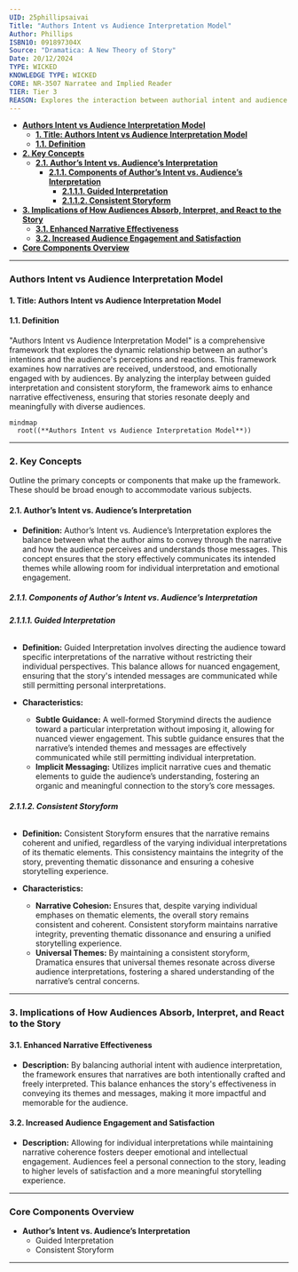 ```yaml
---
UID: 25phillipsaivai
Title: "Authors Intent vs Audience Interpretation Model"
Author: Phillips
ISBN10: 091897304X
Source: "Dramatica: A New Theory of Story"
Date: 20/12/2024
TYPE: WICKED
KNOWLEDGE TYPE: WICKED
CORE: NR-3507 Narratee and Implied Reader
TIER: Tier 3
REASON: Explores the interaction between authorial intent and audience interpretation.
---
```


- [**Authors Intent vs Audience Interpretation Model**](#authors-intent-vs-audience-interpretation-model)
  - [**1. Title: Authors Intent vs Audience Interpretation Model**](#1-title-authors-intent-vs-audience-interpretation-model)
  - [**1.1. Definition**](#11-definition)
- [**2. Key Concepts**](#2-key-concepts)
  - [**2.1. Author’s Intent vs. Audience’s Interpretation**](#21-authors-intent-vs-audiences-interpretation)
    - [**2.1.1. Components of Author’s Intent vs. Audience’s Interpretation**](#211-components-of-authors-intent-vs-audiences-interpretation)
      - [**2.1.1.1. Guided Interpretation**](#2111-guided-interpretation)
      - [**2.1.1.2. Consistent Storyform**](#2112-consistent-storyform)
- [**3. Implications of How Audiences Absorb, Interpret, and React to the Story**](#3-implications-of-how-audiences-absorb-interpret-and-react-to-the-story)
  - [**3.1. Enhanced Narrative Effectiveness**](#31-enhanced-narrative-effectiveness)
  - [**3.2. Increased Audience Engagement and Satisfaction**](#32-increased-audience-engagement-and-satisfaction)
- [**Core Components Overview**](#core-components-overview)

---

### **Authors Intent vs Audience Interpretation Model**

#### **1. Title: Authors Intent vs Audience Interpretation Model**

#### **1.1. Definition**

"Authors Intent vs Audience Interpretation Model" is a comprehensive framework that explores the dynamic relationship between an author's intentions and the audience's perceptions and reactions. This framework examines how narratives are received, understood, and emotionally engaged with by audiences. By analyzing the interplay between guided interpretation and consistent storyform, the framework aims to enhance narrative effectiveness, ensuring that stories resonate deeply and meaningfully with diverse audiences.

```mermaid
mindmap
  root((**Authors Intent vs Audience Interpretation Model**))

```

---

### **2. Key Concepts**

Outline the primary concepts or components that make up the framework. These should be broad enough to accommodate various subjects.

#### **2.1. Author’s Intent vs. Audience’s Interpretation**

- **Definition:**
  Author’s Intent vs. Audience’s Interpretation explores the balance between what the author aims to convey through the narrative and how the audience perceives and understands those messages. This concept ensures that the story effectively communicates its intended themes while allowing room for individual interpretation and emotional engagement.

##### **2.1.1. Components of Author’s Intent vs. Audience’s Interpretation**

###### **2.1.1.1. Guided Interpretation**

- **Definition:**
  Guided Interpretation involves directing the audience toward specific interpretations of the narrative without restricting their individual perspectives. This balance allows for nuanced engagement, ensuring that the story's intended messages are communicated while still permitting personal interpretations.

- **Characteristics:**
  - **Subtle Guidance:** A well-formed Storymind directs the audience toward a particular interpretation without imposing it, allowing for nuanced viewer engagement. This subtle guidance ensures that the narrative’s intended themes and messages are effectively communicated while still permitting individual interpretation.
  - **Implicit Messaging:** Utilizes implicit narrative cues and thematic elements to guide the audience’s understanding, fostering an organic and meaningful connection to the story’s core messages.

###### **2.1.1.2. Consistent Storyform**

- **Definition:**
  Consistent Storyform ensures that the narrative remains coherent and unified, regardless of the varying individual interpretations of its thematic elements. This consistency maintains the integrity of the story, preventing thematic dissonance and ensuring a cohesive storytelling experience.

- **Characteristics:**
  - **Narrative Cohesion:** Ensures that, despite varying individual emphases on thematic elements, the overall story remains consistent and coherent. Consistent storyform maintains narrative integrity, preventing thematic dissonance and ensuring a unified storytelling experience.
  - **Universal Themes:** By maintaining a consistent storyform, Dramatica ensures that universal themes resonate across diverse audience interpretations, fostering a shared understanding of the narrative’s central concerns.

---

### **3. Implications of How Audiences Absorb, Interpret, and React to the Story**

#### **3.1. Enhanced Narrative Effectiveness**

- **Description:**
  By balancing authorial intent with audience interpretation, the framework ensures that narratives are both intentionally crafted and freely interpreted. This balance enhances the story's effectiveness in conveying its themes and messages, making it more impactful and memorable for the audience.

#### **3.2. Increased Audience Engagement and Satisfaction**

- **Description:**
  Allowing for individual interpretations while maintaining narrative coherence fosters deeper emotional and intellectual engagement. Audiences feel a personal connection to the story, leading to higher levels of satisfaction and a more meaningful storytelling experience.

---

### **Core Components Overview**

- **Author’s Intent vs. Audience’s Interpretation**
  - Guided Interpretation
  - Consistent Storyform

---
